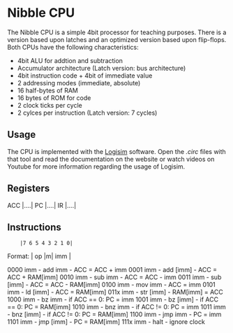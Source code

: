 Nibble CPU
==========

The Nibble CPU is a simple 4bit processor for teaching purposes. There is a version based upon
latches and an optimized version based upon flip-flops. Both CPUs have the following
characteristics:

- 4bit ALU for addtion and subtraction
- Accumulator architecture (Latch version: bus architecture)
- 4bit instruction code + 4bit of immediate value
- 2 addressing modes (immediate, absolute)
- 16 half-bytes of RAM
- 16 bytes of ROM for code
- 2 clock ticks per cycle
- 2 cylces per instruction (Latch version: 7 cycles)


Usage
-----

The CPU is implemented with the [Logisim](http://www.cburch.com/logisim) software. Open the *.circ*
files with that tool and read the documentation on the website or watch videos on Youtube for more
information regarding the usage of Logisim.


Registers
---------

ACC |....|
PC  |....|
IR  |....|


Instructions
------------

        |7 6 5 4 3 2 1 0|
Format: | op  |m|  imm  |

0000 imm  -  add imm    -  ACC = ACC + imm
0001 imm  -  add [imm]  -  ACC = ACC + RAM[imm]
0010 imm  -  sub imm    -  ACC = ACC - imm
0011 imm  -  sub [imm]  -  ACC = ACC - RAM[imm]
0100 imm  -  mov imm    -  ACC = imm
0101 imm  -  ld  [imm]  -  ACC = RAM[imm]
011x imm  -  str [imm]  -  RAM[imm] = ACC
1000 imm  -  bz  imm    -  if ACC == 0: PC = imm
1001 imm  -  bz  [imm]  -  if ACC == 0: PC = RAM[imm]
1010 imm  -  bnz imm    -  if ACC != 0: PC = imm
1011 imm  -  bnz [imm]  -  if ACC != 0: PC = RAM[imm]
1100 imm  -  jmp imm    -  PC = imm
1101 imm  -  jmp [imm]  -  PC = RAM[imm]
111x imm  -  halt       -  ignore clock

